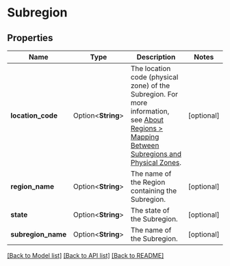 # Subregion

## Properties

Name | Type | Description | Notes
------------ | ------------- | ------------- | -------------
**location_code** | Option<**String**> | The location code (physical zone) of the Subregion. For more information, see [About Regions > Mapping Between Subregions and Physical Zones](https://docs.outscale.com/en/userguide/About-Regions-and-Subregions.html#_mapping_between_subregions_and_physical_zones). | [optional]
**region_name** | Option<**String**> | The name of the Region containing the Subregion. | [optional]
**state** | Option<**String**> | The state of the Subregion. | [optional]
**subregion_name** | Option<**String**> | The name of the Subregion. | [optional]

[[Back to Model list]](../README.md#documentation-for-models) [[Back to API list]](../README.md#documentation-for-api-endpoints) [[Back to README]](../README.md)


